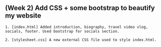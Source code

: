 ## (Week 2) Add CSS + some bootstrap to beautify my website
    1. [index.html] Added introduction, biography, travel video vlog, socials, footer. Used bootstrap for socials section.
    
    2. [stylesheet.css] A new external CSS file used to style index.html.
